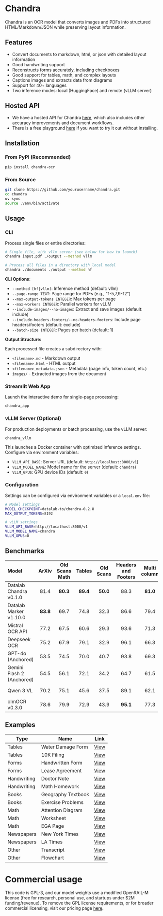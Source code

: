 # Chandra

Chandra is an OCR model that converts images and PDFs into structured HTML/Markdown/JSON while preserving layout information.

## Features

- Convert documents to markdown, html, or json with detailed layout information
- Good handwriting support
- Reconstructs forms accurately, including checkboxes
- Good support for tables, math, and complex layouts
- Captions images and extracts data from diagrams
- Support for 40+ languages
- Two inference modes: local (HuggingFace) and remote (vLLM server)

## Hosted API

- We have a hosted API for Chandra [here](https://www.datalab.to/), which also includes other accuracy improvements and document workflows.
- There is a free playground [here](https://www.datalab.to/playground) if you want to try it out without installing.

## Installation

### From PyPI (Recommended)

```bash
pip install chandra-ocr
```

### From Source

```bash
git clone https://github.com/yourusername/chandra.git
cd chandra
uv sync
source .venv/bin/activate
```

## Usage

### CLI

Process single files or entire directories:

```bash
# Single file, with vllm server (see below for how to launch)
chandra input.pdf ./output --method vllm

# Process all files in a directory with local model
chandra ./documents ./output --method hf
```

**CLI Options:**
- `--method [hf|vllm]`: Inference method (default: vllm)
- `--page-range TEXT`: Page range for PDFs (e.g., "1-5,7,9-12")
- `--max-output-tokens INTEGER`: Max tokens per page
- `--max-workers INTEGER`: Parallel workers for vLLM
- `--include-images/--no-images`: Extract and save images (default: include)
- `--include-headers-footers/--no-headers-footers`: Include page headers/footers (default: exclude)
- `--batch-size INTEGER`: Pages per batch (default: 1)

**Output Structure:**

Each processed file creates a subdirectory with:
- `<filename>.md` - Markdown output
- `<filename>.html` - HTML output
- `<filename>_metadata.json` - Metadata (page info, token count, etc.)
- `images/` - Extracted images from the document

### Streamlit Web App

Launch the interactive demo for single-page processing:

```bash
chandra_app
```

### vLLM Server (Optional)

For production deployments or batch processing, use the vLLM server:

```bash
chandra_vllm
```

This launches a Docker container with optimized inference settings. Configure via environment variables:

- `VLLM_API_BASE`: Server URL (default: `http://localhost:8000/v1`)
- `VLLM_MODEL_NAME`: Model name for the server (default: `chandra`)
- `VLLM_GPUS`: GPU device IDs (default: `0`)

### Configuration

Settings can be configured via environment variables or a `local.env` file:

```bash
# Model settings
MODEL_CHECKPOINT=datalab-to/chandra-0.2.8
MAX_OUTPUT_TOKENS=8192

# vLLM settings
VLLM_API_BASE=http://localhost:8000/v1
VLLM_MODEL_NAME=chandra
VLLM_GPUS=0
```

## Benchmarks

| **Model** |  ArXiv   | Old Scans Math |  Tables  | Old Scans | Headers and Footers | Multi column | Long tiny text |   Base   |    Overall     |
|:----------|:--------:|:--------------:|:--------:|:---------:|:-------------------:|:------------:|:--------------:|:--------:|:--------------:|
| Datalab Chandra v0.1.0 |   81.4   |    **80.3**    | **89.4** | **50.0**  |        88.3         |   **81.0**   |    **91.6**    | **99.9** | **82.7 ± 0.9** |
| Datalab Marker v1.10.0 | **83.8** |      69.7      |   74.8   |   32.3    |        86.6         |     79.4     |      85.7      |   99.6   |   76.5 ± 1.0   |
| Mistral OCR API |   77.2   |      67.5      |   60.6   |   29.3    |        93.6         |     71.3     |      77.1      |   99.4   |   72.0 ± 1.1   |
| Deepseek OCR |   75.2   |      67.9      |   79.1   |   32.9    |        96.1         |     66.3     |      78.5      |   97.7   |   74.2 ± 1.0   |
| GPT-4o (Anchored) |   53.5   |      74.5      |   70.0   |   40.7    |        93.8         |     69.3     |      60.6      |   96.8   |   69.9 ± 1.1   |
| Gemini Flash 2 (Anchored) |   54.5   |      56.1      |   72.1   |   34.2    |        64.7         |     61.5     |      71.5      |   95.6   |   63.8 ± 1.2   |
| Qwen 3 VL |   70.2   |      75.1      |   45.6   |   37.5    |        89.1         |     62.1     |      43.0      |   94.3   |   64.6 ± 1.1   |
| olmOCR v0.3.0 |   78.6   |      79.9      |   72.9   |   43.9    |      **95.1**       |     77.3     |      81.2      |   98.9   |   78.5 ± 1.1   |


## Examples

| Type | Name | Link |
|------|------|------|
| Tables | Water Damage Form | [View](https://github.com/datalab-to/chandra/blob/master/assets/examples/tables/water_damage.png) |
| Tables | 10K Filing | [View](https://github.com/datalab-to/chandra/blob/master/assets/examples/tables/10k.png) |
| Forms | Handwritten Form | [View](https://github.com/datalab-to/chandra/blob/master/assets/examples/forms/handwritten_form.png) |
| Forms | Lease Agreement | [View](https://github.com/datalab-to/chandra/blob/master/assets/examples/forms/lease.png) |
| Handwriting | Doctor Note | [View](https://github.com/datalab-to/chandra/blob/master/assets/examples/handwriting/doctor_note.png) |
| Handwriting | Math Homework | [View](https://github.com/datalab-to/chandra/blob/master/assets/examples/handwriting/math_hw.png) |
| Books | Geography Textbook | [View](https://github.com/datalab-to/chandra/blob/master/assets/examples/books/geo_textbook_page.png) |
| Books | Exercise Problems | [View](https://github.com/datalab-to/chandra/blob/master/assets/examples/books/exercises.png) |
| Math | Attention Diagram | [View](https://github.com/datalab-to/chandra/blob/master/assets/examples/math/attn_all.png) |
| Math | Worksheet | [View](https://github.com/datalab-to/chandra/blob/master/assets/examples/math/worksheet.png) |
| Math | EGA Page | [View](https://github.com/datalab-to/chandra/blob/master/assets/examples/math/ega.png) |
| Newspapers | New York Times | [View](https://github.com/datalab-to/chandra/blob/master/assets/examples/newspapers/nyt.png) |
| Newspapers | LA Times | [View](https://github.com/datalab-to/chandra/blob/master/assets/examples/newspapers/la_times.png) |
| Other | Transcript | [View](https://github.com/datalab-to/chandra/blob/master/assets/examples/other/transcript.png) |
| Other | Flowchart | [View](https://github.com/datalab-to/chandra/blob/master/assets/examples/other/flowchart.png) |

# Commercial usage

This code is GPL-3, and our model weights use a modified OpenRAIL-M license (free for research, personal use, and startups under $2M funding/revenue). To remove the GPL license requirements, or for broader commercial licensing, visit our pricing page [here](https://www.datalab.to/pricing?utm_source=gh-chandra).